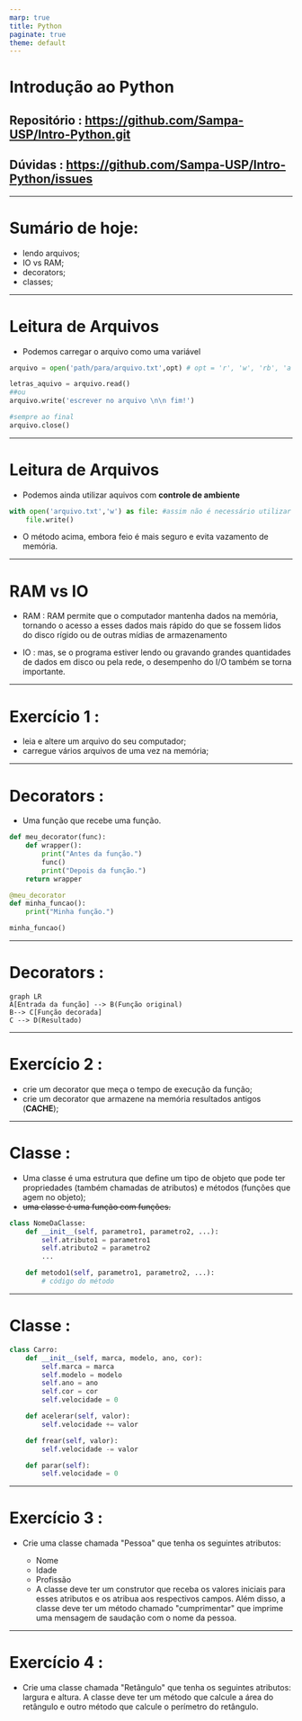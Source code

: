 ```yaml
---
marp: true
title: Python
paginate: true
theme: default 
---
```

# Introdução ao Python

## Repositório : https://github.com/Sampa-USP/Intro-Python.git

## Dúvidas : https://github.com/Sampa-USP/Intro-Python/issues
---

# Sumário de hoje:
- lendo arquivos;
- IO vs RAM;
- decorators;
- classes;
---

# Leitura de Arquivos

- Podemos carregar o arquivo como uma variável 
```python
arquivo = open('path/para/arquivo.txt',opt) # opt = 'r', 'w', 'rb', 'a'

letras_aquivo = arquivo.read()
##ou
arquivo.write('escrever no arquivo \n\n fim!')

#sempre ao final
arquivo.close()
```  
---

# Leitura de Arquivos

- Podemos ainda utilizar aquivos com **controle de ambiente** 
```python
with open('arquivo.txt','w') as file: #assim não é necessário utilizar file.clese() 
    file.write()
```  
- O método acima, embora feio é mais seguro e evita vazamento de memória.
---

# RAM vs IO

- RAM : RAM permite que o computador mantenha dados na memória, tornando o acesso a esses dados mais rápido do que se fossem lidos do disco rígido ou de outras mídias de armazenamento

- IO : mas, se o programa estiver lendo ou gravando grandes quantidades de dados em disco ou pela rede, o desempenho do I/O também se torna importante.

---
# Exercício 1 : 
- leia e altere um arquivo do seu computador;
- carregue vários arquivos de uma vez na memória;
---
# Decorators : 
- Uma função que recebe uma função.

```python
def meu_decorator(func):
    def wrapper():
        print("Antes da função.")
        func()
        print("Depois da função.")
    return wrapper

@meu_decorator
def minha_funcao():
    print("Minha função.")

minha_funcao()
```

---

# Decorators : 

```mermaid
graph LR
A[Entrada da função] --> B(Função original)
B--> C[Função decorada]
C --> D(Resultado)
```
---
# Exercício 2 : 
- crie um decorator que meça o tempo de execução da função;
- crie um decorator que armazene na memória resultados antigos (**CACHE**);
---

# Classe : 

- Uma classe é uma estrutura que define um tipo de objeto que pode ter propriedades (também chamadas de atributos) e métodos (funções que agem no objeto);
- <del>uma classe é uma função com funções<del>.


```python
class NomeDaClasse:
    def __init__(self, parametro1, parametro2, ...):
        self.atributo1 = parametro1
        self.atributo2 = parametro2
        ...

    def metodo1(self, parametro1, parametro2, ...):
        # código do método

```
---

# Classe :

```python
class Carro:
    def __init__(self, marca, modelo, ano, cor):
        self.marca = marca
        self.modelo = modelo
        self.ano = ano
        self.cor = cor
        self.velocidade = 0

    def acelerar(self, valor):
        self.velocidade += valor

    def frear(self, valor):
        self.velocidade -= valor

    def parar(self):
        self.velocidade = 0

```

---
# Exercício 3 : 
- Crie uma classe chamada "Pessoa" que tenha os seguintes atributos:

    - Nome
    - Idade
    - Profissão
    - A classe deve ter um construtor que receba os valores iniciais para esses atributos e os atribua aos respectivos campos. Além disso, a classe deve ter um método chamado "cumprimentar" que imprime uma mensagem de saudação com o nome da pessoa.
 ---
# Exercício 4 :
- Crie uma classe chamada "Retângulo" que tenha os seguintes atributos: largura e altura. A classe deve ter um método que calcule a área do retângulo e outro método que calcule o perímetro do retângulo.

